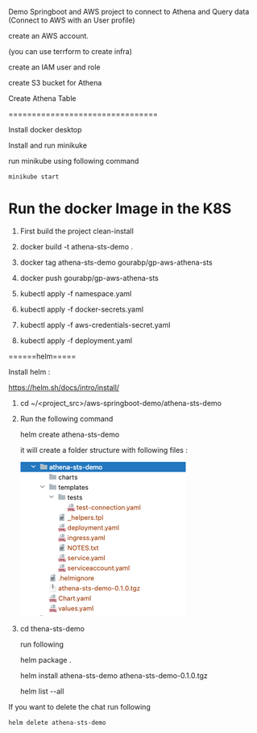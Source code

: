 Demo Springboot and AWS project to connect to Athena and Query data (Connect to AWS with an User profile)

create an AWS account.

(you can use terrform to create infra)

create an IAM user and role 

create S3 bucket for Athena 

Create Athena Table

================================

Install docker desktop

Install and run minikuke 

 run minikube using following command 

    minikube start


Run the docker Image in the K8S
================================

1) First build the project clean-install

2) docker build -t athena-sts-demo .

3) docker tag athena-sts-demo gourabp/gp-aws-athena-sts

4) docker push gourabp/gp-aws-athena-sts

5) kubectl apply -f namespace.yaml

6) kubectl apply -f docker-secrets.yaml

7) kubectl apply -f aws-credentials-secret.yaml

8) kubectl apply -f deployment.yaml


======helm=====

Install helm :

https://helm.sh/docs/intro/install/



1) cd ~/<project_src>/aws-springboot-demo/athena-sts-demo

2) Run the following command 

    helm create athena-sts-demo
     
    it will create a folder structure with following files :

    ![img_1.png](img_1.png)

3) cd thena-sts-demo 

    run following 

    helm package .   

    helm install athena-sts-demo athena-sts-demo-0.1.0.tgz

    helm list --all      

If you want to delete the chat run following 

    helm delete athena-sts-demo       
   
